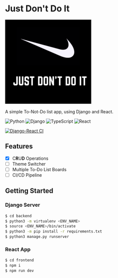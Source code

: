 # Just Don't Do It


![](frontend/assets/logo.png)

A simple To-Not-Do list app, using Django and React. 

![Python](https://img.shields.io/badge/python-3670A0?style=for-the-badge&logo=python&logoColor=ffdd54)
![Django](https://img.shields.io/badge/django-%23092E20.svg?style=for-the-badge&logo=django&logoColor=white)
![TypeScript](https://img.shields.io/badge/typescript-%23007ACC.svg?style=for-the-badge&logo=typescriptg&logoColor=white)
![React](https://img.shields.io/badge/react-%2320232a.svg?style=for-the-badge&logo=react&logoColor=%2361DAFB)



[![Django-React CI](https://github.com/rohansh-tty/JustDontDoIt/actions/workflows/django.yml/badge.svg)](https://github.com/rohansh-tty/JustDontDoIt/actions/workflows/django.yml)




## Features
- [x] C**R**U**D** Operations
- [ ] Theme Switcher
- [ ] Multiple To-Do List Boards
- [ ] CI/CD Pipeline

## Getting Started

### Django Server

```bash
$ cd backend
$ python3 -m virtualenv <ENV_NAME>
$ source <ENV_NAME>/bin/activate
$ python3 -m pip install -r requirements.txt
$ python3 manage.py runserver
```


### React App

```bash
$ cd frontend
$ npm i
$ npm run dev
```
